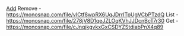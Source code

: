 [Add](https://monosnap.com/file/V8cmsWC4e0qxXBaLrxDXkRkeeTq3hU)
Remove - https://monosnap.com/file/vICtf8wpRX6UqJDrrITpUgVCbPTzdQ
List - https://monosnap.com/file/278jV8D1qeJZLOqKVhJJDcnBcT7r30
Get -  https://monosnap.com/file/cJnqjkgvkxGxCSDYZStdiabPnX4q89
